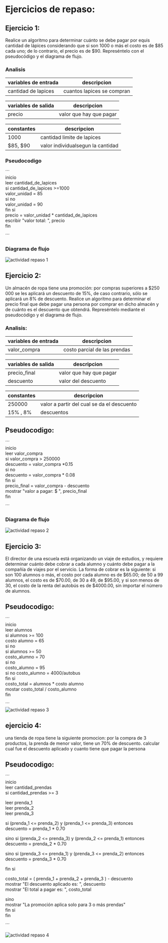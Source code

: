 # Ejercicios de repaso: 

## Ejercicio 1: 
Realice un algoritmo para determinar cuánto se debe pagar por equis cantidad de lápices considerando que si son 1000 o más el costo es de $85 cada uno; de lo contrario, el precio es de $90. Represéntelo con el pseudocódigo y el diagrama de flujo.

### Analisis

| variables de entrada | descripcion | 
|----------------------|-------------|
| cantidad de lapices | cuantos lapices se compran |

|variables de salida | descripcion | 
|--------------------|-------------|
|precio | valor que hay que pagar |

| constantes | descripcion |
|------------|-------------|
| 1000 | cantidad limite de lapices |
| $85, $90 | valor individualsegun la cantidad |

### Pseudocodigo

´´´  
inicio  
leer cantidad_de_lapices   
si cantidad_de_lapices >=1000  
   valor_unidad = 85  
si no   
   valor_unidad = 90  
fin si   
precio = valor_unidad * cantidad_de_lapices  
escribir "valor total: ", precio   
fin  

´´´  
### Diagrama de flujo

![actividad repaso 1](./Diagrama%20ejercicio%20repaso%201.drawio.png)  


## Ejercicio 2:
Un almacén de ropa tiene una promoción: por compras superiores a $250 000 se les aplicará un descuento de 15%, de caso contrario, sólo se aplicará un 8% de descuento. Realice un algoritmo para determinar el precio final que debe pagar una persona por comprar en dicho almacén y de cuánto es el descuento que obtendrá. Represéntelo mediante el pseudocódigo y el diagrama de flujo.

### Analisis: 

| variables de entrada | descripcion | 
|----------------------|-------------|
| valor_compra | costo parcial de las prendas |

|variables de salida | descripcion | 
|--------------------|-------------|
|precio_final | valor que hay que pagar |
| descuento | valor del descuento |

| constantes | descripcion |
|------------|-------------|
| 250000 | valor a partir del cual se da el descuento |
| 15% , 8% | descuentos |

## Pseudocodigo:

´´´  
inicio  
leer valor_compra  
si valor_compra > 250000  
   descuento = valor_compra *0.15  
si no  
   descuento = valor_compra * 0.08  
fin si  
precio_final = valor_compra - descuento  
mostrar "valor a pagar: $ ", precio_final  
fin  

´´´  

### Diagrama de flujo

![actividad repaso 2](./Diagrama%20ejercicio%20repaso%202.drawio.png)  


## Ejercicio 3: 
El director de una escuela está organizando un viaje de estudios, y requiere determinar cuánto debe cobrar a cada alumno y cuánto debe pagar a la compañía de viajes por el servicio. La forma de cobrar es la siguiente: si son 100 alumnos o más, el costo por cada alumno es de $65.00; de 50 a 99 alumnos, el costo es de $70.00, de 30 a 49, de $95.00, y si son menos de 30, el costo de la renta del autobús es de $4000.00, sin importar el número de alumnos.

## Pseudocodigo:

´´´  
inicio  
leer alumnos  
si alumnos >= 100  
   costo alumno = 65  
si no    
   si alumnos >= 50  
       costo_alumno = 70  
    si no   
       costo_alumno = 95   
       si no costo_alumno = 4000/autobus  
fin si    
costo_total = alumnos * costo alumno   
mostar costo_total / costo_alumno  
fin    

´´´    
![actividad repaso 3](./Diagrama%20ejercicio%20repaso%203.drawio.png)  

## ejercicio 4:
una tienda de ropa tiene la siguiente promocion: por la compra de 3 productos, la prenda de menor valor, tiene un 70% de descuento. 
calcular cual fue el descuento aplicado y cuanto tiene que pagar la persona

## Pseudocodigo: 

 ´´´   
inicio    
leer cantidad_prendas     
si cantidad_prendas >= 3      

   leer prenda_1     
   leer prenda_2    
   leer prenda_3    
   
si (prenda_1 <= prenda_2) y (prenda_1 <= prenda_3) entonces      
            descuento = prenda_1 * 0.70   


sino si (prenda_2 <= prenda_3) y (prenda_2 <= prenda_1) entonces   
             descuento = prenda_2 * 0.70    
  

sino si (prenda_3 <= prenda_1) y (prenda_3 <= prenda_2) entonces   
             descuento = prenda_3 * 0.70    

fin si  
   
costo_total = ( prenda_1 + prenda_2 + prenda_3 ) - descuento  
mostrar "El descuento aplicado es: ", descuento  
        mostrar "El total a pagar es: ", costo_total  

 sino  
        mostrar "La promoción aplica solo para 3 o más prendas"  
  fin si   
fin  

´´´   

![actividad repaso 4](.)  



